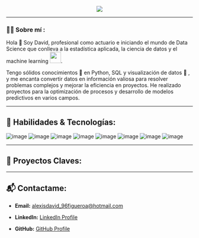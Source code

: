 <div id="header" align="center">
  

  [![](https://img.shields.io/badge/LinkedIn-0077B5?style=for-the-badge&logo=linkedin&logoColor=white)](https://www.linkedin.com/in/david-alexis-figueroa-juarez)


</div>

---
 <div id="header" align="left">

 ### :man_technologist: Sobre mí :
 
 Hola 👋 Soy David, profesional como actuario e iniciando el mundo de Data Science que conlleva a la estadística aplicada, la ciencia de datos y el machine learning <img decoding="async" src="https://media.giphy.com/media/WUlplcMpOCEmTGBtBW/giphy.gif" width="30">.

Tengo sólidos conocimientos :muscle: en Python, SQL y visualización de datos :telescope: , y me encanta convertir datos en información valiosa para resolver problemas complejos y mejorar la eficiencia en proyectos. He realizado proyectos para la optimización de procesos y desarrollo de modelos predictivos en varios campos.

---
 <div id="header" align="left">
   
## 🔧 Habilidades & Tecnologías:

![image](https://github.com/user-attachments/assets/19ef6113-9133-467b-a755-736a52611e80) ![image](https://github.com/user-attachments/assets/f554c342-5a02-4657-90b5-c36d39b74c04) ![image](https://github.com/user-attachments/assets/46c473bb-0238-4936-8624-2f8814e44d44) ![image](https://github.com/user-attachments/assets/c6d83e57-e0f1-45b3-9c98-7d0521f39207) ![image](https://github.com/user-attachments/assets/c55ea622-ac7a-4ac0-915b-0de065978562) ![image](https://github.com/user-attachments/assets/6064f3a9-b612-46ec-9763-7996ea896255) ![image](https://github.com/user-attachments/assets/45ff35de-5e7f-4536-9db2-b2dc54add78e) ![image](https://github.com/user-attachments/assets/a55bb36f-2eb8-49a0-87e0-eeac39fe18bc)

---
 <div id="header" align="left">
   
## 🌟 Proyectos Claves:



---

## 📬 Contactame:

* **Email:** alexisdavid_96figueroa@hotmail.com

* **LinkedIn:** [LinkedIn Profile](https://www.linkedin.com/in/david-alexis-figueroa-juarez)

* **GitHub:** [GitHub Profile](https://github.com/Alexis19814)


